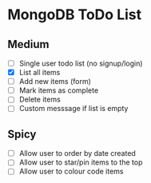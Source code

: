 # MongoDB ToDo List

## Medium

- [ ] Single user todo list (no signup/login)
- [x] List all items
- [ ] Add new items (form)
- [ ] Mark items as complete
- [ ] Delete items
- [ ] Custom messsage if list is empty

## Spicy

- [ ] Allow user to order by date created
- [ ] Allow user to star/pin items to the top
- [ ] Allow user to colour code items